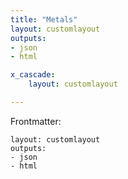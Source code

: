 ```yaml
---
title: "Metals"
layout: customlayout
outputs:
- json
- html

x_cascade:
    layout: customlayout

---
```


Frontmatter: 

```
layout: customlayout
outputs:
- json
- html
```
